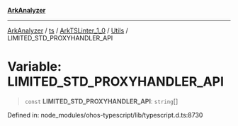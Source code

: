 [**ArkAnalyzer**](../../../../../../../../README.md)

***

[ArkAnalyzer](../../../../../../../../globals.md) / [ts](../../../../../README.md) / [ArkTSLinter\_1\_0](../../../README.md) / [Utils](../README.md) / LIMITED\_STD\_PROXYHANDLER\_API

# Variable: LIMITED\_STD\_PROXYHANDLER\_API

> `const` **LIMITED\_STD\_PROXYHANDLER\_API**: `string`[]

Defined in: node\_modules/ohos-typescript/lib/typescript.d.ts:8730
